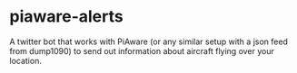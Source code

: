 # piaware-alerts
A twitter bot that works with PiAware (or any similar setup with a json feed from dump1090) to send out information about aircraft flying over your location.
